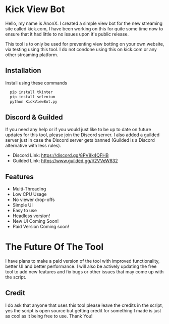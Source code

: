 
# Kick View Bot

Hello, my name is AnonX. I created a simple view bot for the new streaming site called kick.com, I have been working on this for quite some time now to ensure that it had little to no issues upon it's public release.

This tool is to only be used for preventing view botting on your own website, via testing using this tool. I do not condone using this on kick.com or any other streaming platform.

## Installation

Install using these commands

```bash
  pip install tkinter
  pip install selenium
  python KickViewBot.py

```

## Discord & Guilded
If you need any help or if you would just like to be up to date on future updates for this tool, please join the Discord server. I also added a guilded server just in case the Discord server gets banned (Guilded is a Discord alternative with less rules).

- Discord Link: https://discord.gg/8PV8k4QFHB
- Guilded Link: https://www.guilded.gg/i/2VVeW832

## Features

- Multi-Threading
- Low CPU Usage
- No viewer drop-offs
- Simple UI
- Easy to use
- Headless version!
- New UI Coming Soon!
- Paid Version Coming soon!

# The Future Of The Tool
I have plans to make a paid version of the tool with improved functionality, better UI and better performance. I will also be actively updating the free tool to add new features and fix bugs or other issues that may come up with the script.
    
## Credit
I do ask that anyone that uses this tool please leave the credits in the script, yes the script is open source but getting credit for something I made is just as cool as it being free to use. Thank You!
